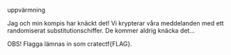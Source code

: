 uppvärmning

Jag och min kompis har knäckt det! Vi krypterar våra meddelanden med ett randomiserat substitutionschiffer. De kommer aldrig knäcka det...

OBS! Flagga lämnas in som cratectf{FLAG}.
